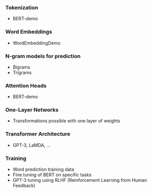 ### Tokenization ###
* BERT-demo

### Word Embeddings ###
* WordEmbeddingDemo

### N-gram models for prediction
* Bigrams
* Trigrams

### Attention Heads ###
* BERT-demo

### One-Layer Networks ###
* Transformations possible with one layer of weights

### Transformer Architecture ###
* GPT-3, LaMDA, ...

### Training ###
* Word prediction training data
* Fine tuning of BERT on specific tasks
* GPT-3 tuning using RLHF (Reinforcement Learning from Human Feedback)